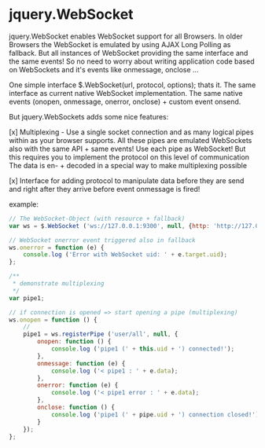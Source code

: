 jquery.WebSocket
================

jquery.WebSocket enables WebSocket support for all Browsers. In older
Browsers the WebSocket is emulated by using AJAX Long Polling as fallback.
But all instances of WebSocket providing the same interface and the same
events! So no need to worry about writing application code based on
WebSockets and it's events like onmessage, onclose ...

One simple interface $.WebSocket(url, protocol, options); thats it.
The same interface as current native WebSocket implementation. The same
native events (onopen, onmessage, onerror, onclose) + custom event onsend.

But jquery.WebSockets adds some nice features:

[x] Multiplexing - Use a single socket connection and as many logical pipes
    within as your browser supports. All these pipes are emulated WebSockets
    also with the same API + same events! Use each pipe as WebSocket! But
    this requires you to implement the protocol on this level of communication
    The data is en- + decoded in a special way to make multiplexing possible

[x] Interface for adding protocol to manipulate data before they are send
    and right after they arrive before event onmessage is fired!

example:

```javascript
// The WebSocket-Object (with resource + fallback)
var ws = $.WebSocket ('ws://127.0.0.1:9300', null, {http: 'http://127.0.0.1:81/Lab/Websocket/Data/poll.php'});                                              

// WebSocket onerror event triggered also in fallback
ws.onerror = function (e) {
    console.log ('Error with WebSocket uid: ' + e.target.uid);                                                                                              
};                                                                                                                                                          

/**
 * demonstrate multiplexing
 */
var pipe1;                                                                                                                                                  

// if connection is opened => start opening a pipe (multiplexing)
ws.onopen = function () {
    //
    pipe1 = ws.registerPipe ('user/all', null, {
        onopen: function () {
            console.log ('pipe1 (' + this.uid + ') connected!');                                                                                            
        },
        onmessage: function (e) {
            console.log ('< pipe1 : ' + e.data);                                                                                                            
        },
        onerror: function (e) {
            console.log ('< pipe1 error : ' + e.data);                                                                                                      
        },
        onclose: function () {
            console.log ('pipe1 (' + pipe.uid + ') connection closed!');                                                                                    
        }
    });                                                                                                                                                     
};  
```
